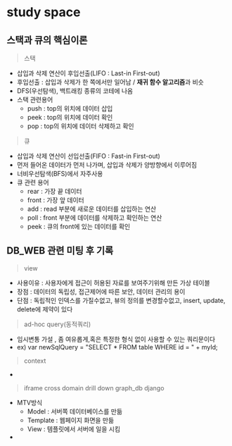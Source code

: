 # study space

## 스택과 큐의 핵심이론
> 스택
  - 삽입과 삭제 연산이 후입선출(LIFO : Last-in First-out)
  - 후입선출 : 삽입과 삭제가 한 쪽에서만 일어남 / **재귀 함수 알고리즘**과 비슷
  - DFS(우선탐색), 백트래킹 종류의 코테에 나옴
  - 스택 관련용어
    * push : top의 위치에 데이터 삽입
    * peek : top의 위치에 데이터 확인
    * pop : top의 위치에 데이터 삭제하고 확인

> 큐
  - 삽입과 삭제 연산이 선입선출(FIFO : Fast-in First-out)
  - 먼저 들어온 데이터가 먼저 나가며, 삽입과 삭제가 양방향에서 이루어짐
  - 너비우선탐색(BFS)에서 자주사용
  - 큐 관련 용어
    * rear : 가장 끝 데이터
    * front : 가장 앞 데이터
    * add : read 부분에 새로운 데이터를 삽입하는 연산
    * poll : front 부분에 데이터를 삭제하고 확인하는 연산
    * peek : 큐의 front에 있는 데이터를 확인

## DB_WEB 관련 미팅 후 기록
> view
  - 사용이유 : 사용자에게 접근이 허용된 자료를 보여주기위해 만든 가상 테이블
  - 장점 : 데이터의 독립성, 접근제어에 따른 보안, 데이터 관리의 용이
  - 단점 : 독립적인 인덱스를 가질수없고, 뷰의 정의를 변경할수없고, insert, update, delete에 제약이 있다
> ad-hoc query(동적쿼리)
  - 임시변통 가설 , 좀 여유롭게,혹은 특정한 형식 없이 사용할 수 있는 쿼리문이다
  - ex) var newSqlQuery = "SELECT * FROM table WHERE id = " + myId;
> context
  - 
> iframe
> cross domain
> drill down
> graph_db
> django
  - MTV방식
    * Model : 서버쪽 데이터베이스를 만듦
    * Template : 웹페이지 화면을 만듦
    * View : 템플릿에서 서버에 일을 시킴
  -   